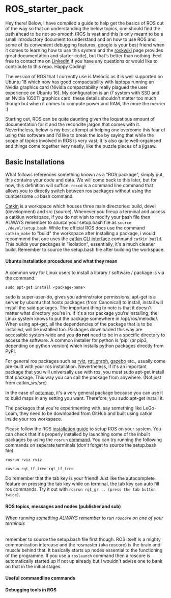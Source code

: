 # ROS_starter_pack
Hey there! Below, I have compiled a guide to help get the basics of ROS out of the way so that on understanding the below topics, one should find the path ahead to be not-so-smooth (ROS is vast and this is only meant to be a small introductory document to understand and on how to use ROS and some of its convenient debugging features, google is your best friend when it comes to learning how to use this system and the [roskwiki](http://wiki.ros.org/Documentation) page provides great documentation and starter code), but that's better than nothing. Feel free to contact me on [LinkedIn](https://www.linkedin.com/in/sreeharshaparuchuri/) if you have any questions or would like to contribute to this repo. Happy Coding!

The version of ROS that I currently use is Melodic as it is well supported on Ubuntu 18 which now has good compactability with laptops running an Nvidia graphics card (Nividia compactability really plagued the user experience on Ubuntu 16). My configuration is an i7 system with SSD and an Nvidia 1050Ti graphics card, these details shouldn't matter too much though but when it comes to compute power and RAM, the more the merrier :)  

Starting out, ROS can be quite daunting given the loquatious amount of documentation for it and the recondite jargon that comes with it. Nevertheless, below is my best attempt at helping one overcome this fear of using this software and I'd like to break the ice by saying that while the scope of topics involved in ROS is very vast, it is also quite well-orgainsed and things come together very neatly, like the puzzle pieces of a jigsaw.

## Basic Installations

What follows references something known as a "ROS package", simply put, this contains your code and data. We will come back to this later, but for now, this definition will suffice. `roscd` is a command line command that allows you to directly switch between ros packages without using the cumbersome `cd` bash command.

[Catkin](http://wiki.ros.org/catkin) is a workspace which houses three main directories: build, devel (development) and src (source). Whenever you fireup a terminal and access a catkiun workspace, if you do not wish to modify your bash file then ALWAYS remember to *source* your setup.bash file as `source ./devel/setup.bash`. While the official ROS docs use the command `catkin_make` to "build" the workspace after installing a package, i would recommend that one uses the [catkin CLI interface](https://github.com/catkin/catkin_tools) command `catkin build`. This builds your packages in "isolation", essentially, it's a much cleaner build. Remember to source the setup.bash file after building the workspace.

#### Ubuntu installation procedures and what they mean
A common way for Linux users to install a library / software / package is via the command:

` sudo apt-get install <package-name> `

sudo is super-user-do, gives you adminstrator permissions, apt-get is a server by ubuntu that hosts packages (from Canonical) to install, install will install the said packages. 
The important thing to note is that it doesn't matter what directory you're in. If it's a ros package you're installing, the Linux system knows to put the package somewhere in /opt/ros/melodic/. When using apt-get, all the dependencies of the package that is to be installed, will be installed too. Packages downloaded this way are accessible system-wide and you **do not** need to be in a specific directory to access the software. A common installer for python is 'pip' (or pip3, depending on python version) which installs python packages directly from PyPI.

For general ros packages such as [rviz](http://wiki.ros.org/rviz), [rqt_graph](http://wiki.ros.org/rqt_graph), [gazebo](http://wiki.ros.org/gazebo_ros_pkgs) etc., usually come pre-built with your ros installation. Nevertheless, if it's an important package that you will universally use with ros, you must sudo apt-get install that package. This way you can call the package from anywhere. (Not just from catkin_ws/src)

In the case of [octomap](https://github.com/OctoMap/octomap), it's a very general package because you can use it to build maps in any setting you want. Therefore, you sudo apt-get install it.

The packages that you're experimenting with, say something like LeGo-Loam, they need to be downloaded from GitHub and built using catkin inside your ros workspace. 

Please follow the ROS [installation guide](http://wiki.ros.org/melodic/Installation/Ubuntu) to setup ROS on your system.
You can check that it's properly installed by launching some of the inbuilt packages by using the `rosrun` [command](http://wiki.ros.org/rosbash#rosrun). You can try running the following commands on seperate terminals (don't forget to source the setup.bash file):

`rosrun rviz rviz`

`rosrun rqt_tf_tree rqt_tf_tree`

Do remember that the tab key is your friend! Just like the autocomplete feature on pressing the tab key while on terminal, the tab key can auto fill ros commands. Try it out with `rosrun rqt_gr .. (press the tab button twice)`.

#### ROS topics, messages and nodes (publisher and sub) 
###### When running something ALWAYS remember to run `roscore` on one of your terminals 
 remember to source the setup.bash file first though. ROS itself is a mighty communication intercase and the rosmaster (aka roscore) is the brain and muscle behind that. It basically starts up nodes essential to the functioning of the programme. If you use a `roslaunch` command then a roscore is automatically started up if not up already but I wouldn't advise one to bank on that in the initial stages.
 
 

#### Useful commandline commands


#### Debugging tools in ROS
